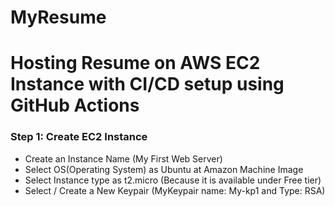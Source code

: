# MyResume
# Hosting Resume on AWS EC2 Instance with CI/CD setup using GitHub Actions
### Step 1: Create EC2 Instance
 * Create an Instance Name (My First Web Server)
 * Select OS(Operating System) as Ubuntu at Amazon Machine Image
 * Select Instance type as t2.micro (Because it is available under Free tier)
 * Select / Create a New Keypair (MyKeypair name: My-kp1 and Type: RSA)
 


